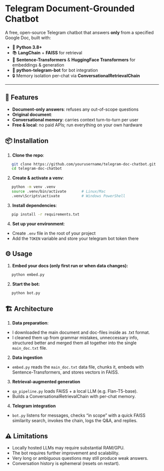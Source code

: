 # Telegram Document-Grounded Chatbot

A free, open-source Telegram chatbot that answers **only** from a specified Google Doc, built with:

- 🐍 **Python 3.8+**
- 📚 **LangChain** + **FAISS** for retrieval
- 🤗 **Sentence-Transformers** & **HuggingFace Transformers** for embeddings & generation
- 📲 **python-telegram-bot** for bot integration
- 🔒 Memory isolation per-chat via **ConversationalRetrievalChain**

---

## 🚀 Features

- **Document-only answers**: refuses any out-of-scope questions
- **Original document**: 
- **Conversational memory**: carries context turn-to-turn per user
- **Free & local**: no paid APIs; run everything on your own hardware

## 📦 Installation

1. **Clone the repo**:
```bash
   git clone https://github.com/yourusername/telegram-doc-chatbot.git
   cd telegram-doc-chatbot
```
2. **Create & activate a venv**:
```bash
   python -m venv .venv
   source .venv/bin/activate       # Linux/Mac  
   .venv\Scripts\activate          # Windows PowerShell
```
3. **Install dependencies**:
```bash
   pip install -r requirements.txt
```
4. **Set up your environment**:
- Create `.env` file in the root of your project
- Add the `TOKEN` variable and store your telegram bot token there

## ⚙️ Usage

1. **Embed your docs (only first run or when data changes):**
```bash
   python embed.py
```
2. **Start the bot:**
```bash
   python bot.py
```

## 🏗 Architecture

1. **Data preparation**:
- I downloaded the main document and doc-files inside as .txt format.
- I cleaned them up from grammar mistakes, unneccessary info, structured better and merged them all together into the single `main_doc.txt` file.
2. **Data ingestion**
- `embed.py` reads the `main_doc.txt` data file, chunks it, embeds with Sentence-Transformers, and stores vectors in FAISS.
3. **Retrieval-augmented generation**
- `qa_pipeline.py` loads FAISS + a local LLM (e.g. Flan-T5-base).
- Builds a ConversationalRetrievalChain with per-chat memory.
4. **Telegram integration**
- `bot.py` listens for messages, checks “in scope” with a quick FAISS similarity search, invokes the chain, logs the Q&A, and replies.

## ⚠️ Limitations
- Locally hosted LLMs may require substantial RAM/GPU.
- The bot requires further improvement and scalability.
- Very long or ambiguous questions may still produce weak answers.
- Conversation history is ephemeral (resets on restart).